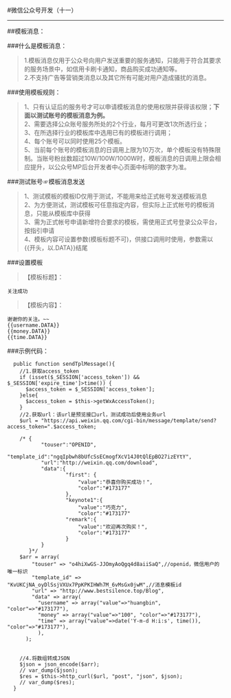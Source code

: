 #微信公众号开发（十一）
***

##模板消息：

###什么是模板消息：
>1.模板消息仅用于公众号向用户发送重要的服务通知，只能用于符合其要求的服务场景中，如信用卡刷卡通知，商品购买成功通知等。  
>2.不支持广告等营销类消息以及其它所有可能对用户造成骚扰的消息。  

###使用模板规则：
>1、只有认证后的服务号才可以申请模板消息的使用权限并获得该权限；**下面以测试账号的模板消息为例。**    
>2、需要选择公众账号服务所处的2个行业，每月可更改1次所选行业；  
>3、在所选择行业的模板库中选用已有的模板进行调用；  
>4、每个账号可以同时使用25个模板。  
>5、当前每个账号的模板消息的日调用上限为10万次，单个模板没有特殊限制。当账号粉丝数超过10W/100W/1000W时，模板消息的日调用上限会相应提升，以公众号MP后台开发者中心页面中标明的数字为准。

###测试账号☞模板消息发送
>1、测试模板的模板ID仅用于测试，不能用来给正式帐号发送模板消息  
>2、为方便测试，测试模板可任意指定内容，但实际上正式帐号的模板消息，只能从模板库中获得  
>3、需为正式帐号申请新增符合要求的模板，需使用正式号登录公众平台，按指引申请  
>4、模板内容可设置参数(模板标题不可)，供接口调用时使用，参数需以{{开头，以.DATA}}结尾  

###设置模板
>【模板标题】：
>
	关注成功    
>【模板内容】：
>
	谢谢你的关注。~~
	{{username.DATA}}
	{{money.DATA}}
	{{time.DATA}}

###示例代码：

      public function sendTplMessage(){
	    //1.获取access_token
	    if (isset($_SESSION['access_token']) && $_SESSION['expire_time']>time()) {
	      $access_token = $_SESSION['access_token'];
	    }else{
	      $access_token = $this->getWxAccessToken();
	    }    
	    //2.获取url：该url是预览接口url，测试成功后使用业务url
	    $url = "https://api.weixin.qq.com/cgi-bin/message/template/send?access_token=".$access_token;
	
	    /* {
	           "touser":"OPENID",
	           "template_id":"ngqIpbwh8bUfcSsECmogfXcV14J0tQlEpBO27izEYtY",
	           "url":"http://weixin.qq.com/download",            
	           "data":{
	                   "first": {
	                       "value":"恭喜你购买成功！",
	                       "color":"#173177"
	                   },
	                   "keynote1":{
	                       "value":"巧克力",
	                       "color":"#173177"
	                   "remark":{
	                       "value":"欢迎再次购买！",
	                       "color":"#173177"
	                   }
	           }
	       }*/
	    $arr = array(
	        "touser" => "o4hiXwGS-JJOmyAoQgq4d8aiiSaQ",//openid，微信用户的唯一标识
	        "template_id" => "KvUKCjNA_oyDlSsjVXUx7PpKPKIHWh7M_6vMsGx0jwM",//消息模板id
	        "url" => "http://www.bestsilence.top/Blog",
	        "data" => array(
	          "username" => array("value"=>"huangbin", "color"=>"#173177"),
	          "money" => array("value"=>"100", "color"=>"#173177"),
	          "time" => array("value"=>date('Y-m-d H:i:s', time()), "color"=>"#173177"),
	          ),
	      );
	
	
	    //4.将数组转成JSON
	    $json = json_encode($arr);
	    // var_dump($json);
	    $res = $this->http_curl($url, "post", "json", $json);
	    // var_dump($res);
	  }

